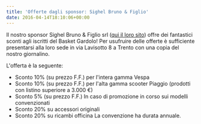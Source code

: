 ```yaml
---
title: 'Offerte dagli sponsor: Sighel Bruno & Figlio'
date: 2016-04-14T18:10:06+00:00
---
```

Il nostro sponsor Sighel Bruno & Figlio srl ([qui il loro sito](http://www.sighel.it/)) offre dei fantastici sconti agli iscritti del Basket Gardolo! Per usufruire delle offerte è sufficiente presentarsi alla loro sede in via Lavisotto 8 a Trento con una copia del nostro giornalino.

L'offerta è la seguente:
* Sconto 10% (su prezzo F.F.) per l'intera gamma Vespa
* Sconto 10% (su prezzo F.F.) per l'alta gamma scooter Piaggio (prodotti con listino superiore a 3.000 €) 
* Sconto 5% (su prezzo F.F.) In caso di promozione in corso sui modelli convenzionati 
* Sconto 20% su accessori originali 
* Sconto 20% su ricambi officina La convenzione ha durata annuale.